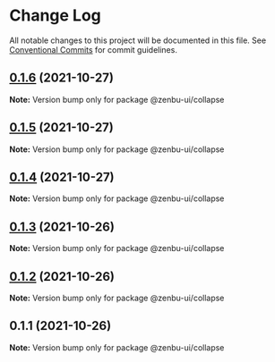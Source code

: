 # Change Log

All notable changes to this project will be documented in this file.
See [Conventional Commits](https://conventionalcommits.org) for commit guidelines.

## [0.1.6](https://github.com/KodepandaID/zenbu-ui/compare/@zenbu-ui/collapse@0.1.5...@zenbu-ui/collapse@0.1.6) (2021-10-27)

**Note:** Version bump only for package @zenbu-ui/collapse





## [0.1.5](https://github.com/KodepandaID/zenbu-ui/compare/@zenbu-ui/collapse@0.1.4...@zenbu-ui/collapse@0.1.5) (2021-10-27)

**Note:** Version bump only for package @zenbu-ui/collapse





## [0.1.4](https://github.com/KodepandaID/zenbu-ui/compare/@zenbu-ui/collapse@0.1.3...@zenbu-ui/collapse@0.1.4) (2021-10-27)

**Note:** Version bump only for package @zenbu-ui/collapse





## [0.1.3](https://github.com/KodepandaID/zenbu-ui/compare/@zenbu-ui/collapse@0.1.2...@zenbu-ui/collapse@0.1.3) (2021-10-26)

**Note:** Version bump only for package @zenbu-ui/collapse





## [0.1.2](https://github.com/KodepandaID/zenbu-ui/compare/@zenbu-ui/collapse@0.1.1...@zenbu-ui/collapse@0.1.2) (2021-10-26)

**Note:** Version bump only for package @zenbu-ui/collapse





## 0.1.1 (2021-10-26)

**Note:** Version bump only for package @zenbu-ui/collapse
